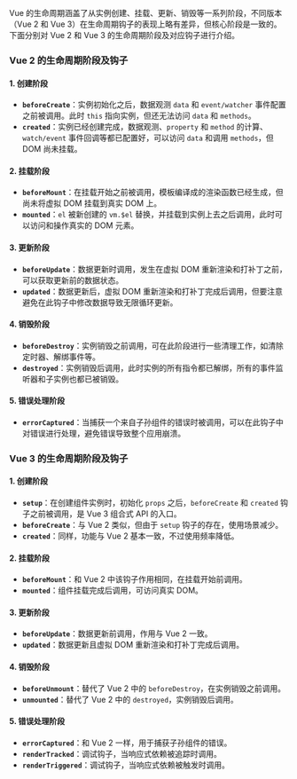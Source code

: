 Vue 的生命周期涵盖了从实例创建、挂载、更新、销毁等一系列阶段，不同版本（Vue 2 和 Vue 3）在生命周期钩子的表现上略有差异，但核心阶段是一致的。下面分别对 Vue 2 和 Vue 3 的生命周期阶段及对应钩子进行介绍。

### Vue 2 的生命周期阶段及钩子
#### 1. 创建阶段
 - **`beforeCreate`**：实例初始化之后，数据观测 `data` 和 `event/watcher` 事件配置之前被调用。此时 `this` 指向实例，但还无法访问 `data` 和 `methods`。
 - **`created`**：实例已经创建完成，数据观测、`property` 和 `method` 的计算、`watch/event` 事件回调等都已配置好，可以访问 `data` 和调用 `methods`，但 DOM 尚未挂载。

#### 2. 挂载阶段
 - **`beforeMount`**：在挂载开始之前被调用，模板编译成的渲染函数已经生成，但尚未将虚拟 DOM 挂载到真实 DOM 上。
 - **`mounted`**：`el` 被新创建的 `vm.$el` 替换，并挂载到实例上去之后调用，此时可以访问和操作真实的 DOM 元素。

#### 3. 更新阶段
 - **`beforeUpdate`**：数据更新时调用，发生在虚拟 DOM 重新渲染和打补丁之前，可以获取更新前的数据状态。
 - **`updated`**：数据更新后，虚拟 DOM 重新渲染和打补丁完成后调用，但要注意避免在此钩子中修改数据导致无限循环更新。

#### 4. 销毁阶段
 - **`beforeDestroy`**：实例销毁之前调用，可在此阶段进行一些清理工作，如清除定时器、解绑事件等。
 - **`destroyed`**：实例销毁后调用，此时实例的所有指令都已解绑，所有的事件监听器和子实例也都已被销毁。

#### 5. 错误处理阶段
 - **`errorCaptured`**：当捕获一个来自子孙组件的错误时被调用，可以在此钩子中对错误进行处理，避免错误导致整个应用崩溃。

### Vue 3 的生命周期阶段及钩子
#### 1. 创建阶段
 - **`setup`**：在创建组件实例时，初始化 `props` 之后，`beforeCreate` 和 `created` 钩子之前被调用，是 Vue 3 组合式 API 的入口。
 - **`beforeCreate`**：与 Vue 2 类似，但由于 `setup` 钩子的存在，使用场景减少。
 - **`created`**：同样，功能与 Vue 2 基本一致，不过使用频率降低。

#### 2. 挂载阶段
 - **`beforeMount`**：和 Vue 2 中该钩子作用相同，在挂载开始前调用。
 - **`mounted`**：组件挂载完成后调用，可访问真实 DOM。

#### 3. 更新阶段
 - **`beforeUpdate`**：数据更新前调用，作用与 Vue 2 一致。
 - **`updated`**：数据更新且虚拟 DOM 重新渲染和打补丁完成后调用。

#### 4. 销毁阶段
 - **`beforeUnmount`**：替代了 Vue 2 中的 `beforeDestroy`，在实例销毁之前调用。
 - **`unmounted`**：替代了 Vue 2 中的 `destroyed`，实例销毁后调用。

#### 5. 错误处理阶段
 - **`errorCaptured`**：和 Vue 2 一样，用于捕获子孙组件的错误。
 - **`renderTracked`**：调试钩子，当响应式依赖被追踪时调用。
 - **`renderTriggered`**：调试钩子，当响应式依赖被触发时调用。 